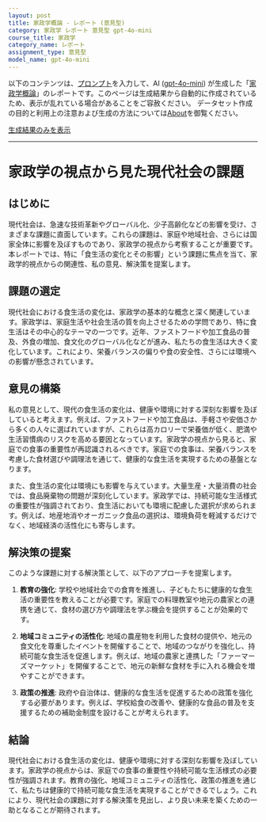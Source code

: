 ```yaml
---
layout: post
title: 家政学概論 - レポート (意見型)
category: 家政学 レポート 意見型 gpt-4o-mini
course_title: 家政学
category_name: レポート
assignment_type: 意見型
model_name: gpt-4o-mini
---
```


以下のコンテンツは、[プロンプト](file://../../synthetic_assignments/generated/家政学/gpt-4o-mini/)を入力して、AI ([gpt-4o-mini](contents/gpt-4o-mini)) が生成した「[家政学概論](/contents/家政学/)」のレポートです。このページは生成結果から自動的に作成されているため、表示が乱れている場合があることをご容赦ください。
データセット作成の目的と利用上の注意および生成の方法については[About](/About)を御覧ください。

[生成結果のみを表示](file://../../synthetic_assignments/generated/家政学/gpt-4o-mini/)
  

***
  
# 家政学の視点から見た現代社会の課題

## はじめに

現代社会は、急速な技術革新やグローバル化、少子高齢化などの影響を受け、さまざまな課題に直面しています。これらの課題は、家庭や地域社会、さらには国家全体に影響を及ぼすものであり、家政学の視点から考察することが重要です。本レポートでは、特に「食生活の変化とその影響」という課題に焦点を当て、家政学的視点からの関連性、私の意見、解決策を提案します。

## 課題の選定

現代社会における食生活の変化は、家政学の基本的な概念と深く関連しています。家政学は、家庭生活や社会生活の質を向上させるための学問であり、特に食生活はその中心的なテーマの一つです。近年、ファストフードや加工食品の普及、外食の増加、食文化のグローバル化などが進み、私たちの食生活は大きく変化しています。これにより、栄養バランスの偏りや食の安全性、さらには環境への影響が懸念されています。

## 意見の構築

私の意見として、現代の食生活の変化は、健康や環境に対する深刻な影響を及ぼしていると考えます。例えば、ファストフードや加工食品は、手軽さや安価さから多くの人々に選ばれていますが、これらは高カロリーで栄養価が低く、肥満や生活習慣病のリスクを高める要因となっています。家政学の視点から見ると、家庭での食事の重要性が再認識されるべきです。家庭での食事は、栄養バランスを考慮した食材選びや調理法を通じて、健康的な食生活を実現するための基盤となります。

また、食生活の変化は環境にも影響を与えています。大量生産・大量消費の社会では、食品廃棄物の問題が深刻化しています。家政学では、持続可能な生活様式の重要性が強調されており、食生活においても環境に配慮した選択が求められます。例えば、地産地消やオーガニック食品の選択は、環境負荷を軽減するだけでなく、地域経済の活性化にも寄与します。

## 解決策の提案

このような課題に対する解決策として、以下のアプローチを提案します。

1. **教育の強化**: 学校や地域社会での食育を推進し、子どもたちに健康的な食生活の重要性を教えることが必要です。家庭での料理教室や地元の農家との連携を通じて、食材の選び方や調理法を学ぶ機会を提供することが効果的です。

2. **地域コミュニティの活性化**: 地域の農産物を利用した食材の提供や、地元の食文化を尊重したイベントを開催することで、地域のつながりを強化し、持続可能な食生活を促進します。例えば、地域の農家と連携した「ファーマーズマーケット」を開催することで、地元の新鮮な食材を手に入れる機会を増やすことができます。

3. **政策の推進**: 政府や自治体は、健康的な食生活を促進するための政策を強化する必要があります。例えば、学校給食の改善や、健康的な食品の普及を支援するための補助金制度を設けることが考えられます。

## 結論

現代社会における食生活の変化は、健康や環境に対する深刻な影響を及ぼしています。家政学の視点からは、家庭での食事の重要性や持続可能な生活様式の必要性が強調されます。教育の強化、地域コミュニティの活性化、政策の推進を通じて、私たちは健康的で持続可能な食生活を実現することができるでしょう。これにより、現代社会の課題に対する解決策を見出し、より良い未来を築くための一助となることが期待されます。
